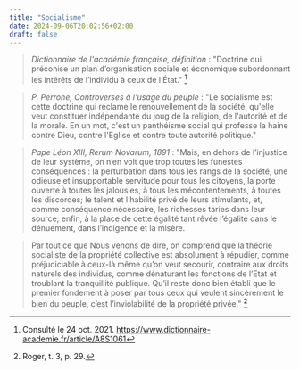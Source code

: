```yaml
---
title: "Socialisme"
date: 2024-09-06T20:02:56+02:00
draft: false
---
```



> *Dictionnaire de l'académie française, définition* : "Doctrine qui préconise un plan d’organisation sociale et économique subordonnant les intérêts de l’individu à ceux de l’État." [^1]

[^1]: Consulté le 24 oct. 2021. https://www.dictionnaire-academie.fr/article/A8S1061

> *P. Perrone, Controverses à l'usage du peuple* : "Le socialisme est cette doctrine qui réclame le renouvellement de la société, qu'elle veut constituer indépendante du joug de la religion, de l'autorité et de la morale. En un mot, c'est un panthéisme social qui professe la haine contre Dieu, contre l'Eglise et contre toute autorité politique."

[^2]: Onclair 1857, pp. 43-44.

> *Pape Léon XIII, Rerum Novarum, 1891* : "Mais, en dehors de l’injustice de leur système, on n’en voit que trop toutes les funestes conséquences : la perturbation dans tous les rangs de la société, une odieuse et insupportable servitude pour tous les citoyens, la porte ouverte à toutes les jalousies, à tous les mécontentements, à toutes les discordes; le talent et l’habilité privé de leurs stimulants, et, comme conséquence nécessaire, les richesses taries dans leur source; enfin, à la place de cette égalité tant rêvée l’égalité dans le dénuement, dans l’indigence et la misère.

> Par tout ce que Nous venons de dire, on comprend que la théorie socialiste de la propriété collective est absolument à répudier, comme préjudiciable à ceux-là même qu’on veut secourir, contraire aux droits naturels des individus, comme dénaturant les fonctions de l’Etat et troublant la tranquillité publique. Qu’il reste donc bien établi que le premier fondement à poser par tous ceux qui veulent sincèrement le bien du peuple, c’est l’inviolabilité de la propriété privée." [^3]

[^3]: Roger, t. 3, p. 29.


